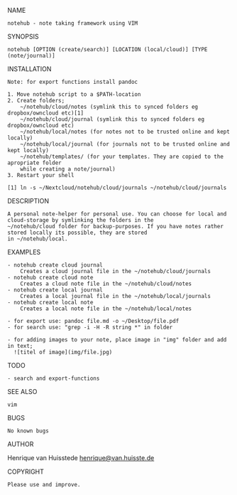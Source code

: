 NAME

    notehub - note taking framework using VIM

SYNOPSIS

    notehub [OPTION (create/search)] [LOCATION (local/cloud)] [TYPE (note/journal)]

INSTALLATION

    Note: for export functions install pandoc

    1. Move notehub script to a $PATH-location
    2. Create folders;
        ~/notehub/cloud/notes (symlink this to synced folders eg dropbox/owncloud etc)[1]
        ~/notehub/cloud/journal (symlink this to synced folders eg dropbox/owncloud etc)
        ~/notehub/local/notes (for notes not to be trusted online and kept locally)
        ~/notehub/local/journal (for journals not to be trusted online and kept locally)
        ~/notehub/templates/ (for your templates. They are copied to the apropriate folder 
        while creating a note/journal)
    3. Restart your shell

    [1] ln -s ~/Nextcloud/notehub/cloud/journals ~/notehub/cloud/journals

DESCRIPTION

    A personal note-helper for personal use. You can choose for local and cloud-storage by symlinking the folders in the 
    ~/notehub/cloud folder for backup-purposes. If you have notes rather stored locally its possible, they are stored 
    in ~/notehub/local.


EXAMPLES

    - notehub create cloud journal
        Creates a cloud journal file in the ~/notehub/cloud/journals
    - notehub create cloud note
        Creates a cloud note file in the ~/notehub/cloud/notes
    - notehub create local journal
        Creates a local journal file in the ~/notehub/local/journals
    - notehub create local note
        Creates a local note file in the ~/notehub/local/notes

    - for export use: pandoc file.md -o ~/Desktop/file.pdf
    - for search use: "grep -i -H -R string *" in folder

    - for adding images to your note, place image in "img" folder and add in text; 
      ![titel of image](img/file.jpg)

TODO

    - search and export-functions 

SEE ALSO

    vim 

BUGS

    No known bugs

AUTHOR

   Henrique van Huisstede <henrique@van.huisste.de>

COPYRIGHT

    Please use and improve.